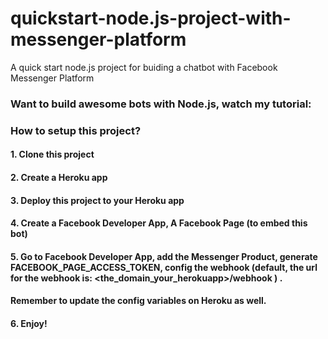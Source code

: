 # quickstart-node.js-project-with-messenger-platform
A  quick start node.js project for buiding a chatbot with Facebook Messenger Platform

### Want to build awesome bots with Node.js, watch my tutorial:
### How to setup this project?

#### 1. Clone this project
#### 2. Create a Heroku app
#### 3. Deploy this project to your Heroku app
#### 4. Create a Facebook Developer App, A Facebook Page (to embed this bot)
#### 5. Go to Facebook Developer App, add the Messenger Product, generate FACEBOOK_PAGE_ACCESS_TOKEN, config the webhook (default, the url for the webhook is: <the_domain_your_herokuapp>/webhook ) . 
#### Remember to update the config variables on Heroku as well.
#### 6. Enjoy!
